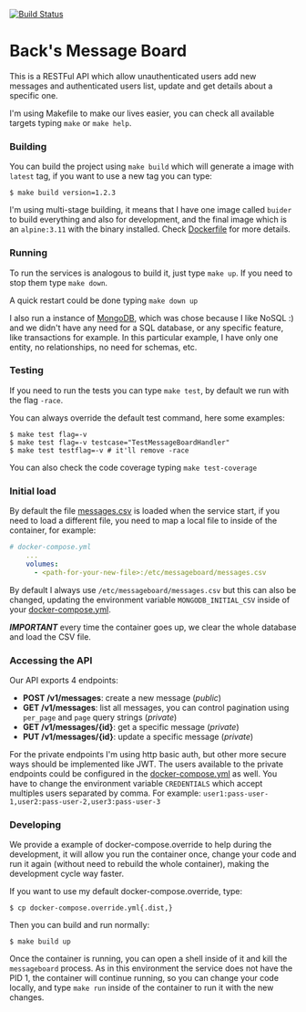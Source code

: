 [![Build Status](https://travis-ci.com/guilherme-santos/messageboard.svg?branch=master)](https://travis-ci.com/guilherme-santos/messageboard)

# Back's Message Board

This is a RESTFul API which allow unauthenticated users add new messages and authenticated users list, update and get details about a specific one.

I'm using Makefile to make our lives easier, you can check all available targets typing `make` or `make help`.

### Building

You can build the project using `make build` which will generate a image with `latest` tag, if you want to use a new tag you can type:

```shell
$ make build version=1.2.3
```

I'm using multi-stage building, it means that I have one image called `buider` to build everything and also for development, and the final image which is an `alpine:3.11` with the binary installed. Check [Dockerfile](./Dockerfile) for more details.

### Running

To run the services is analogous to build it, just type `make up`. If you need to stop them type `make down`.

A quick restart could be done typing `make down up`

I also run a instance of [MongoDB](https://www.mongodb.com/), which was chose because I like NoSQL :) and we didn't have any need for a SQL database, or any specific feature, like transactions for example. In this particular example, I have only one entity, no relationships, no need for schemas, etc.

### Testing

If you need to run the tests you can type `make test`, by default we run with the flag `-race`.

You can always override the default test command, here some examples:

```shell
$ make test flag=-v
$ make test flag=-v testcase="TestMessageBoardHandler"
$ make test testflag=-v # it'll remove -race
```

You can also check the code coverage typing `make test-coverage`

### Initial load

By default the file [messages.csv](./messages.csv) is loaded when the service start, if you need to load a different file, you need to map a local file to inside of the container, for example:

```yaml
# docker-compose.yml
    ...
    volumes:
      - <path-for-your-new-file>:/etc/messageboard/messages.csv
```

By default I always use `/etc/messageboard/messages.csv` but this can also be changed, updating the environment variable `MONGODB_INITIAL_CSV` inside of your [docker-compose.yml](./docker-compose.yml).

***IMPORTANT*** every time the container goes up, we clear the whole database and load the CSV file.

### Accessing the API

Our API exports 4 endpoints:

- **POST /v1/messages**: create a new message (*public*)
- **GET /v1/messages**: list all messages, you can control pagination using `per_page` and `page` query strings (*private*)
- **GET /v1/messages/{id}**: get a specific message (*private*)
- **PUT /v1/messages/{id}**: update a specific message (*private*)

For the private endpoints I'm using http basic auth, but other more secure ways should be implemented like JWT. The users available to the private endpoints could be configured in the [docker-compose.yml](./docker-compose.yml) as well. You have to change the environment variable `CREDENTIALS` which accept multiples users separated by comma. For example: `user1:pass-user-1,user2:pass-user-2,user3:pass-user-3`

### Developing

We provide a example of docker-compose.override to help during the development, it will allow you run the container once, change your code and run it again (without need to rebuild the whole container), making the development cycle way faster.

If you want to use my default docker-compose.override, type:

```shell
$ cp docker-compose.override.yml{.dist,}
```

Then you can build and run normally:

```shell
$ make build up
```

Once the container is running, you can open a shell inside of it and kill the `messageboard` process. As in this environment the service does not have the PID 1, the container will continue running, so you can change your code locally, and type `make run` inside of the container to run it with the new changes.
